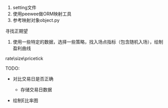 1. setting文件
2. 使用peewee做ORM映射工具
3. 参考映射对象object.py

寻找正期望
1. 使用一些特定的数据，选择一些策略，找入场点指标（包含随机入场），绘制盈利曲线


rate\size\pricetick

TODO:
* 对比交易日是否正确
    * 存储交易日数据
    
* 绘制E比率图

